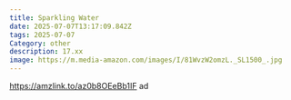 ```yaml
---
title: Sparkling Water
date: 2025-07-07T13:17:09.842Z
tags: 2025-07-07
Category: other
description: 17.xx
image: https://m.media-amazon.com/images/I/81WvzW2omzL._SL1500_.jpg
---
```

https://amzlink.to/az0b8OEeBb1IF ad